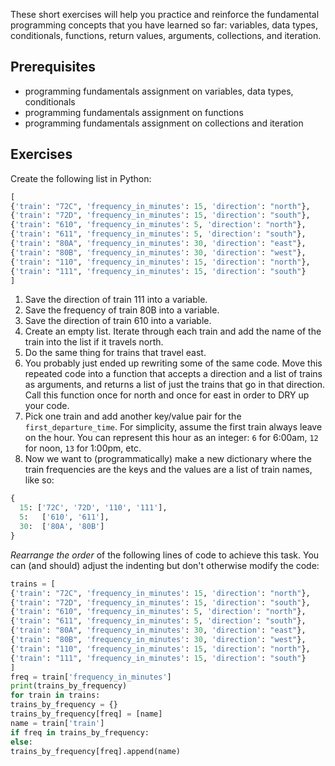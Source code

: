 These short exercises will help you practice and reinforce the fundamental programming concepts that you have learned so far: variables, data types, conditionals, functions, return values, arguments, collections, and iteration.

## Prerequisites
* programming fundamentals assignment on variables, data types, conditionals
* programming fundamentals assignment on functions
* programming fundamentals assignment on collections and iteration

## Exercises

Create the following list in Python:

```python
[
{'train': "72C", 'frequency_in_minutes': 15, 'direction': "north"},
{'train': "72D", 'frequency_in_minutes': 15, 'direction': "south"},
{'train': "610", 'frequency_in_minutes': 5, 'direction': "north"},
{'train': "611", 'frequency_in_minutes': 5, 'direction': "south"},
{'train': "80A", 'frequency_in_minutes': 30, 'direction': "east"},
{'train': "80B", 'frequency_in_minutes': 30, 'direction': "west"},
{'train': "110", 'frequency_in_minutes': 15, 'direction': "north"},
{'train': "111", 'frequency_in_minutes': 15, 'direction': "south"}
]
```

1. Save the direction of train 111 into a variable.
2. Save the frequency of train 80B into a variable.
3. Save the direction of train 610 into a variable.
4. Create an empty list. Iterate through each train and add the name of the train into the list if it travels north.
5. Do the same thing for trains that travel east.
6. You probably just ended up rewriting some of the same code.  Move this repeated code into a function that accepts a direction and a list of trains as arguments, and returns a list of just the trains that go in that direction.  Call this function once for north and once for east in order to DRY up your code.
7. Pick one train and add another key/value pair for the `first_departure_time`. For simplicity, assume the first train always leave on the hour. You can represent this hour as an integer: `6` for 6:00am, `12` for noon, `13` for 1:00pm, etc.
8. Now we want to (programmatically) make a new dictionary where the train frequencies are the keys and the values are a list of train names, like so:
```python
{
  15: ['72C', '72D', '110', '111'],
  5:   ['610', '611'],
  30:  ['80A', '80B']
}
```  

_Rearrange the order_ of the following lines of code to achieve this task.  You can (and should) adjust the indenting but don't otherwise modify the code:

```python
trains = [
{'train': "72C", 'frequency_in_minutes': 15, 'direction': "north"},
{'train': "72D", 'frequency_in_minutes': 15, 'direction': "south"},
{'train': "610", 'frequency_in_minutes': 5, 'direction': "north"},
{'train': "611", 'frequency_in_minutes': 5, 'direction': "south"},
{'train': "80A", 'frequency_in_minutes': 30, 'direction': "east"},
{'train': "80B", 'frequency_in_minutes': 30, 'direction': "west"},
{'train': "110", 'frequency_in_minutes': 15, 'direction': "north"},
{'train': "111", 'frequency_in_minutes': 15, 'direction': "south"}
]
freq = train['frequency_in_minutes']
print(trains_by_frequency)
for train in trains:
trains_by_frequency = {}
trains_by_frequency[freq] = [name]
name = train['train']
if freq in trains_by_frequency:
else:
trains_by_frequency[freq].append(name)
```
